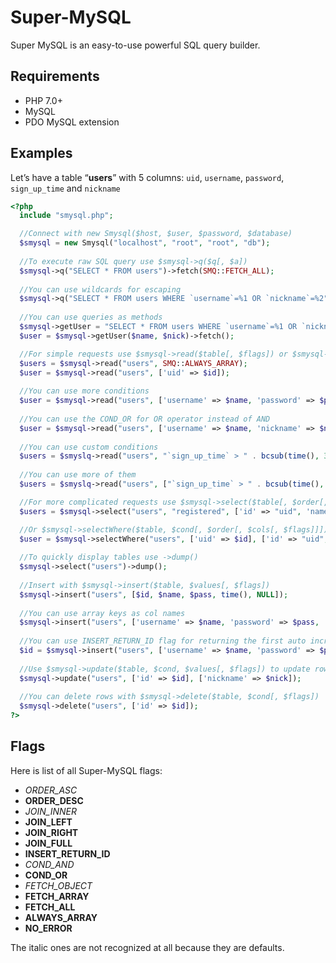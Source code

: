 # Super-MySQL
Super MySQL is an easy-to-use powerful SQL query builder.

## Requirements
* PHP 7.0+
* MySQL
* PDO MySQL extension

## Examples
Let’s have a table “<strong>users</strong>” with 5 columns: `uid`, `username`, `password`, `sign_up_time` and `nickname`

```php
<?php
  include "smysql.php";

  //Connect with new Smysql($host, $user, $password, $database)
  $smysql = new Smysql("localhost", "root", "root", "db");
  
  //To execute raw SQL query use $smysql->q($q[, $a])
  $smysql->q("SELECT * FROM users")->fetch(SMQ::FETCH_ALL);
  
  //You can use wildcards for escaping
  $smysql->q("SELECT * FROM users WHERE `username`=%1 OR `nickname`=%2", [$name, $nick])->fetch();
  
  //You can use queries as methods
  $smysql->getUser = "SELECT * FROM users WHERE `username`=%1 OR `nickname`=%2";
  $user = $smysql->getUser($name, $nick)->fetch();

  //For simple requests use $smysql->read($table[, $flags]) or $smysql->read($table, $cond[, $flags]), you need to use flag ALWAYS_ARRAY to return array even when there is only one result
  $users = $smysql->read("users", SMQ::ALWAYS_ARRAY);
  $user = $smysql->read("users", ['uid' => $id]);
  
  //You can use more conditions
  $user = $smysql->read("users", ['username' => $name, 'password' => $pass]);
  
  //You can use the COND_OR for OR operator instead of AND
  $user = $smysql->read("users", ['username' => $name, 'nickname' => $nick], SMQ::ALWAYS_ARRAY | SMQ::COND_OR)[0];
  
  //You can use custom conditions
  $users = $smyslq->read("users", "`sign_up_time` > " . bcsub(time(), 3600));
  
  //You can use more of them
  $users = $smyslq->read("users", ["`sign_up_time` > " . bcsub(time(), 3600), "`nickname` IS NOT NULL"], SMQ::ALWAYS_ARRAY);

  //For more complicated requests use $smysql->select($table[, $order[, $cols[, $flags]]]), you can use array keys for aliases
  $users = $smysql->select("users", "registered", ['id' => "uid", 'name' => "username", "sign_up_time", "nickname"], SMQ::ORDER_DESC)->fetch(SMQ::FETCH_ALL);

  //Or $smysql->selectWhere($table, $cond[, $order[, $cols[, $flags]]])
  $user = $smysql->selectWhere("users", ['uid' => $id], ['id' => "uid", 'name' => "username", "sign_up_time", 'nick' => "nickname"])->fetch();
  
  //To quickly display tables use ->dump()
  $smysql->select("users")->dump();
  
  //Insert with $smysql->insert($table, $values[, $flags])
  $smysql->insert("users", [$id, $name, $pass, time(), NULL]);
  
  //You can use array keys as col names
  $smysql->insert("users", ['username' => $name, 'password' => $pass, 'sign_up_time' => time()]);
  
  //You can use INSERT_RETURN_ID flag for returning the first auto increment col value (depends on the database type)
  $id = $smysql->insert("users", ['username' => $name, 'password' => $pass, 'sign_up_time' => time()], SMQ::INSERT_RETURN_ID);
  
  //Use $smysql->update($table, $cond, $values[, $flags]) to update rows
  $smysql->update("users", ['id' => $id], ['nickname' => $nick]);
  
  //You can delete rows with $smysql->delete($table, $cond[, $flags])
  $smysql->delete("users", ['id' => $id]);
?>
```

## Flags
Here is list of all Super-MySQL flags:
* <i>ORDER_ASC</i>
* <b>ORDER_DESC</b>
* <i>JOIN_INNER</i>
* <b>JOIN_LEFT</b>
* <b>JOIN_RIGHT</b>
* <b>JOIN_FULL</b>
* <b>INSERT_RETURN_ID</b>
* <i>COND_AND</i>
* <b>COND_OR</b>
* <i>FETCH_OBJECT</i>
* <b>FETCH_ARRAY</b>
* <b>FETCH_ALL</b>
* <b>ALWAYS_ARRAY</b>
* <b>NO_ERROR</b>

The italic ones are not recognized at all because they are defaults.
